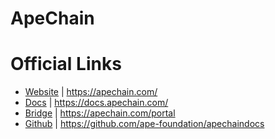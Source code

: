 # ApeChain

# Official Links
- [Website](https://apechain.com/) | https://apechain.com/
- [Docs](https://docs.apechain.com/) | https://docs.apechain.com/
- [Bridge](https://apechain.com/portal) | https://apechain.com/portal
- [Github](https://github.com/ape-foundation/apechaindocs) | https://github.com/ape-foundation/apechaindocs